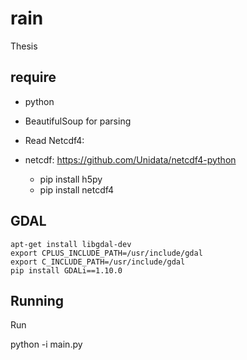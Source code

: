 # rain

Thesis

## require 
* python
* BeautifulSoup for parsing
* Read Netcdf4:




* netcdf: https://github.com/Unidata/netcdf4-python
    * pip install h5py
    * pip install netcdf4


## GDAL
```
apt-get install libgdal-dev
export CPLUS_INCLUDE_PATH=/usr/include/gdal
export C_INCLUDE_PATH=/usr/include/gdal
pip install GDALi==1.10.0
```

## Running 

Run 


python -i main.py
